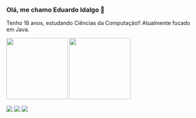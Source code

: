 
### Olá, me chamo Eduardo Idalgo 👋
Tenho 18 anos, estudando Ciências da Computação!!
Atualmente focado em Java.

<img height="160em" src="https://github-readme-stats.vercel.app/api?username=idaaalgo&show_icons=true&theme=dracula&count_private=true)](https://github.com/anuraghazra/github-readme-stats)"/>  <img height="160em" src="https://github-readme-stats.vercel.app/api/top-langs/?username=idaaalgo&layout=compact&langs_count=7&theme=dark"/>

<div>
 <a href="https://www.instagram.com/idaaalgo/" target="_blank"><img src="https://img.shields.io/badge/-Instagram-%23E4405F?style=for-the-badge&logo=instagram&logoColor=white" target="_blank"></a>
 <a href="https://www.linkedin.com/in/eduardo-idalgo-27b470211/" target="_blank"><img src="https://img.shields.io/badge/-LinkedIn-%230077B5?style=for-the-badge&logo=linkedin&logoColor=white" target="_blank"></a> 
  <a href = "mailto:eduardoidalgo7@gmail.com"><img src="https://img.shields.io/badge/-Gmail-%23333?style=for-the-badge&logo=gmail&logoColor=white" target="_blank"></a>
</div>
